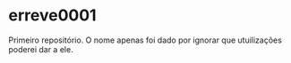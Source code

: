 erreve0001
==========

Primeiro repositório. O nome apenas foi dado por ignorar que utuilizações poderei dar a ele.
